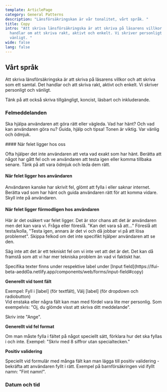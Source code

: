 ```yaml
---
template: ArticlePage
category: General Patterns
description: "Länsförsäkringskan är vår tonalitet, vårt språk. "
title: Copy
intro: "Att skriva länsförsäkringska är att skriva på läsarens villkor. Det
  handlar om att skriva rakt, aktivt och enkelt. Vi skriver personligt och
  vänligt. "
wide: false
lang: false
---
```

## Vårt språk

Att skriva länsförsäkringska är att skriva på läsarens villkor och att skriva som ett samtal. Det handlar och att skriva rakt, aktivt och enkelt. Vi skriver personligt och vänligt.

Tänk på att också skriva tillgängligt, koncist, läsbart och inkluderande. 

### Felmeddelanden

Ska hjälpa användaren att göra rätt eller vägleda. Vad har hänt? Och vad kan användaren göra nu? Guida, hjälp och tipsa! Tonen är viktig. Var vänlig och ödmjuk. 

<section>
<Collapse title="Tre typer av felmeddelanden"><span class="content">#### När felet ligger hos oss

Ofta hjälper det inte användaren att veta vad exakt som har hänt. Berätta att något har gått fel och ve användaren att testa igen eller komma tillbaka senare. Tänk på att vara ödmjuk och leda dem rätt.

#### **När felet ligger hos användaren**

Användaren kanske har skrivit fel, glömt att fylla i eller saknar internet. Berätta vad som har hänt och guida användaren rätt för att komma vidare. Skyll inte på användaren. 

#### **När felet ligger förmodligen hos användaren** 

Här är det osäkert var felet ligger. Det är stor chans att det är användaren men det kan vara vi. Fråga eller föreslå. "Kan det vara så att..." Föreslå att testa/kolla, "Testa igen, annars är det vi och då jobbar vi på att lösa problemet". Skippa felkod om det inte specifikt hjälper användaren att se den. 

Säg inte att det är ett tekniskt fel om vi inte vet att det är det. Det kan då framstå som att vi har mer tekniska problem än vad vi faktiskt har.</span></Collapse>
</section>

<section>
<Collapse title="Validering"><span class="content">Specifika texter finns under respektive label under [Input field](https://lfui-beta-aedd0a.netlify.app/components/web/forms/input-field#copy)

**Generellt vid tomt fält**

Exempel: Fyll i \[label] (för textfält), Välj \[label] (för dropdown och radiobutton)\
Vid enstaka eller några fält kan man med fördel vara lite mer personlig. Som exempelvis: "Oj, du glömde visst att skriva ditt meddelande".

Skriv inte "Ange".

**Generellt vid fel format**

Om man måste fylla i fältet på något speciellt sätt, förklara hur det ska fyllas i och inte. Exempel: "Skriv med 8 siffror utan specialtecken."

**Positiv validering**

Speciellt vid formulär med många fält kan man lägga till positiv validering - bekräfta att användaren fyllt i rätt. Exempel på barnförsäkringen vid ifyllt namn: "Fint namn!".</span></Collapse>
</section>

### Datum och tid